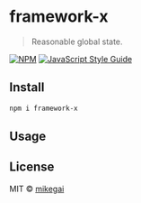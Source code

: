 # framework-x

> Reasonable global state.

[![NPM](https://img.shields.io/npm/v/framework-x.svg)](https://www.npmjs.com/package/framework-x) [![JavaScript Style Guide](https://img.shields.io/badge/code_style-standard-brightgreen.svg)](https://standardjs.com)

## Install

```bash
npm i framework-x
```

## Usage


## License

MIT © [mikegai](https://github.com/mikegai)
